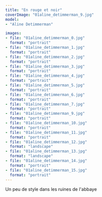 ```yaml
---
title: "En rouge et noir"
coverImage: "01aline_detimmerman_9.jpg"
model: 
- "Aline Detimmerman"

images:
- file: "01aline_detimmerman_0.jpg"
  format: "portrait"
- file: "01aline_detimmerman_1.jpg"
  format: "portrait"
- file: "01aline_detimmerman_2.jpg"
  format: "portrait"
- file: "01aline_detimmerman_3.jpg"
  format: "portrait"
- file: "01aline_detimmerman_4.jpg"
  format: "portrait"
- file: "01aline_detimmerman_5.jpg"
  format: "portrait"
- file: "01aline_detimmerman_6.jpg"
  format: "portrait"
- file: "01aline_detimmerman_7.jpg"
  format: "portrait"
- file: "01aline_detimmerman_9.jpg"
  format: "portrait"
- file: "01aline_detimmerman_10.jpg"
  format: "portrait"
- file: "01aline_detimmerman_11.jpg"
  format: "portrait"
- file: "01aline_detimmerman_12.jpg"
  format: "landscape"
- file: "01aline_detimmerman_13.jpg"
  format: "landscape"
- file: "01aline_detimmerman_14.jpg"
  format: "portrait"
- file: "01aline_detimmerman_15.jpg"
  format: "portrait"
---
```

Un peu de style dans les ruines de l'abbaye